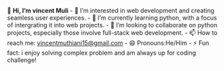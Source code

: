  👋 **Hi, I’m vincent Muli**
         - 👀 I’m interested in web development and creating seamless user experiences.
        - 🌱 I’m currently learning python, with a focus of intergrating it into web projects.
        - 💞️ I’m looking to collaborate on python projects, especially those involve full-stack web development.
        - 📫 How to reach me: vincentmuthiani15@gmail.com
        - 😄 Pronouns:He/Him
        - ⚡ Fun fact: i enjoy solving complex problem and am always up for coding challenge!

<!---
vincentiano23/vincentiano23 is a ✨ special ✨ repository because its `README.md` (this file) appears on your GitHub profile.
You can click the Preview link to take a look at your changes.
--->
